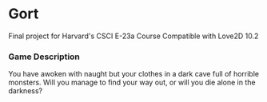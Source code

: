 # Gort
Final project for Harvard's CSCI E-23a Course
Compatible with Love2D 10.2

### Game Description

You have awoken with naught but your clothes in a dark cave full of horrible monsters. Will you manage to find your way out, or will you die alone in the darkness?
